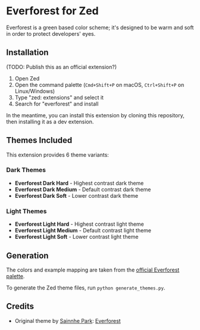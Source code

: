 # Everforest for Zed

Everforest is a green based color scheme; it's designed to be warm and soft in order to protect developers' eyes.

## Installation

(TODO: Publish this as an official extension?)
1. Open Zed
2. Open the command palette (`Cmd+Shift+P` on macOS, `Ctrl+Shift+P` on Linux/Windows)
3. Type "zed: extensions" and select it
4. Search for "everforest" and install

In the meantime, you can install this extension by cloning this repository, then installing it as a dev extension.

## Themes Included

This extension provides 6 theme variants:

### Dark Themes
- **Everforest Dark Hard** - Highest contrast dark theme
- **Everforest Dark Medium** - Default contrast dark theme  
- **Everforest Dark Soft** - Lower contrast dark theme

### Light Themes
- **Everforest Light Hard** - Highest contrast light theme
- **Everforest Light Medium** - Default contrast light theme
- **Everforest Light Soft** - Lower contrast light theme

## Generation
The colors and example mapping are taken from the [official Everforest palette](https://github.com/sainnhe/everforest/blob/master/palette.md).

To generate the Zed theme files, run `python generate_themes.py`.

## Credits

- Original theme by [Sainnhe Park](https://github.com/sainnhe): [Everforest](https://github.com/sainnhe/everforest)